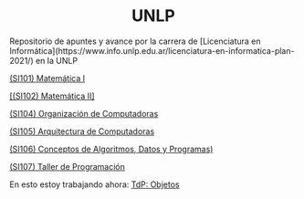 <h1 align="center"> UNLP </h1>
Repositorio de apuntes y avance por la carrera de [Licenciatura en Informática](https://www.info.unlp.edu.ar/licenciatura-en-informatica-plan-2021/) en la UNLP



<a href="https://github.com/IAhmedHassan/UNLP/tree/master/1er%20Semestre/Matem%C3%A1tica%20I">(SI101) Matemática I</a>


<a href="">[(SI102) Matemática II]</a>

<a href="https://github.com/IAhmedHassan/UNLP/tree/master/1er%20Semestre/Organizaci%C3%B3n%20de%20Computadoras">(SI104) Organización de Computadoras</a>

<a href="https://github.com/IAhmedHassan/UNLP/tree/master/2do%20Semestre/Arquitectura-de-Computadoras">(SI105) Arquitectura de Computadoras</a>

<a href="https://github.com/IAhmedHassan/UNLP/tree/master/1er%20Semestre/CADP">(SI106) Conceptos de Algoritmos, Datos y Programas)</a>

<a href="https://github.com/IAhmedHassan/UNLP/tree/master/2do%20Semestre/Taller-de-programacion">(SI107) Taller de Programación</a>


En esto estoy trabajando ahora:
<a href="https://github.com/IAhmedHassan/UNLP/tree/master/2do%20Semestre/Taller-de-programacion/Objetos/Main/TP_ProyectoAlumnos/src">TdP: Objetos</a>
